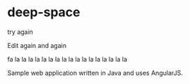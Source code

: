 # deep-space

try again


Edit again and again

fa la la la la la la la la la la la la la la la la la

Sample web application written in Java and uses AngularJS.
